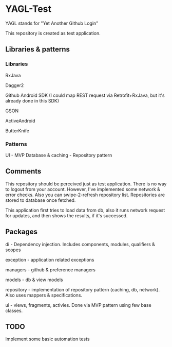 # YAGL-Test

YAGL stands for "Yet Another Github Login"

This repository is created as test application.

## Libraries & patterns

### Libraries

RxJava

Dagger2

Github Android SDK (I could map REST request via Retrofit+RxJava, but it's already done in this SDK)

GSON

ActiveAndroid

ButterKnife


### Patterns
UI - MVP
Database & caching - Repository pattern

## Comments

This repository should be perceived just as test application. There is no way to logout from your account. However, I've implemented some network & error checks.
Also you can swipe-2-refresh repository list. Repositories are stored to database once fetched. 

This application first tries to load data from db, also it runs network request for updates, and then shows the results, if it's successed.

## Packages

di - Dependency injection. Includes components, modules, qualifiers & scopes

exception - application related exceptions

managers - github & preference managers

models - db & view models

repository - implementation of repository pattern (caching, db, network). Also uses mappers & specifications.

ui - views, fragments, activies. Done via MVP pattern using few base classes.



## TODO

Implement some basic automation tests
